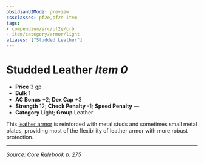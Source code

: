 ```yaml
---
obsidianUIMode: preview
cssclasses: pf2e,pf2e-item
tags:
- compendium/src/pf2e/crb
- item/category/armor/light
aliases: ["Studded Leather"]
---
```

# Studded Leather *Item 0*  

- **Price** 3 gp
- **Bulk** 1
- **AC Bonus** +2; **Dex Cap** +3
- **Strength** 12; **Check Penalty** -1; **Speed Penalty** —
- **Category** Light; **Group** Leather 

This [leather armor](compendium/equipment/items/leather.md) is reinforced with metal studs and sometimes small metal plates, providing most of the flexibility of leather armor with more robust protection.


---
*Source: Core Rulebook p. 275*